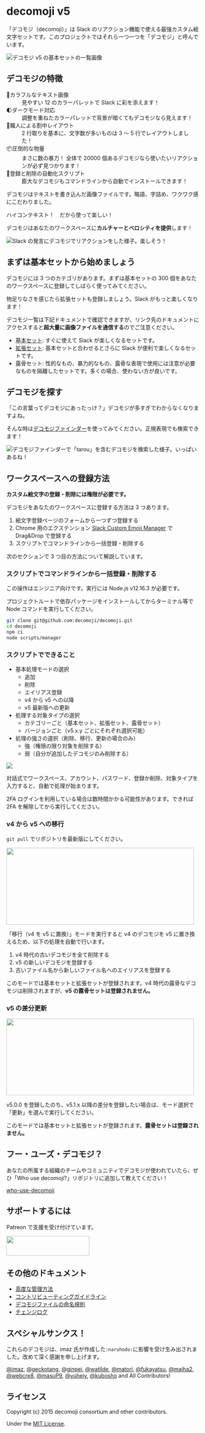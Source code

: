 # decomoji v5

「デコモジ（decomoji）」は Slack のリアクション機能で使える最強カスタム絵文字セットです。このプロジェクトではそれら一つ一つを「デコモジ」と呼んでいます。

![デコモジ v5 の基本セットの一覧画像](docs/images/ss_basic.png)

## デコモジの特徴

<dl>
<dt>🎨カラフルなテキスト画像</dt><dd>見やすい 12 のカラーパレットで Slack に彩を添えます！</dd>
<dt>🌓ダークモード対応</dt><dd>調整を重ねたカラーパレットで背景が暗くてもデコモジなら見えます！</dd>
<dt>🍱職人による割中レイアウト</dt><dd>2 行取りを基本に、文字数が多いものは 3 〜 5 行でレイアウトしました！</dd>
<dt>📦圧倒的な物量</dt><dd>まさに数の暴力！ 全体で 20000 個あるデコモジなら使いたいリアクションが必ず見つかります！</dd>
<dt>🤖登録と削除の自動化スクリプト</dt><dd>膨大なデコモジもコマンドラインから自動でインストールできます！</dd>
</dl>

デコモジはテキストを書き込んだ画像ファイルです。略語、字詰め、ワクワク感にこだわりました。

ハイコンテキスト！　だから使って楽しい！

デコモジはあなたのワークスペースに**カルチャーとベロシティを提供**します！

![Slack の発言にデコモジでリアクションをした様子。楽しそう！](docs/images/ss_using.png)

## まずは基本セットから始めましょう

デコモジには 3 つのカテゴリがあります。まずは基本セットの 300 個をあなたのワークスペースに登録してしばらく使ってみてください。

物足りなさを感じたら拡張セットも登録しましょう。Slack がもっと楽しくなります！

デコモジ一覧は下記ドキュメントで確認できますが、リンク先のドキュメントにアクセスすると**超大量に画像ファイルを通信する**のでご注意ください。

- [基本セット](docs/LIST-basic.md): すぐに使えて Slack が楽しくなるセットです。
- [拡張セット](docs/LIST-extra.md): 基本セットと合わせるとさらに Slack が便利で楽しくなるセットです。
- 露骨セット: 性的なもの、暴力的なもの、露骨な表現で使用には注意が必要なものを隔離したセットです。多くの場合、使わない方が良いです。

## デコモジを探す

「この言葉ってデコモジにあったっけ？」デコモジが多すぎでわからなくなりますよね。

そんな時は[デコモジファインダー](https://finder.decomoji.dev/?size=ll&category=basic)を使ってみてください。正規表現でも検索できます！

![デコモジファインダーで「tarou」を含むデコモジを検索した様子。いっぱいあるね！](docs/images/ss_finder.png)

## ワークスペースへの登録方法

**カスタム絵文字の登録・削除には権限が必要です。**

デコモジをあなたのワークスペースに登録する方法は 3 つあります。

1. 絵文字登録ページのフォームから一つずつ登録する
2. Chrome 用のエクステンション [Slack Custom Emoji Manager](https://chrome.google.com/webstore/detail/slack-custom-emoji-manage/cgipifjpcbhdppbjjphmgkmmgbeaggpc) で Drag&Drop で登録する
3. スクリプトでコマンドラインから一括登録・削除する

次のセクションで 3 つ目の方法について解説しています。

### スクリプトでコマンドラインから一括登録・削除する

この操作はエンジニア向けです。実行には Node.js v12.16.3 が必要です。

プロジェクトルートで依存パッケージをインストールしてからターミナル等で Node コマンドを実行してください。

```bash
git clone git@github.com:decomoji/decomoji.git
cd decomoji
npm ci
node scripts/manager
```

### スクリプトでできること

- 基本処理モードの選択
  - 追加
  - 削除
  - エイリアス登録
  - v4 から v5 への以降
  - v5 最新版への更新
- 処理する対象タイプの選択
  - カテゴリーごと（基本セット、拡張セット、露骨セット）
  - バージョンごと（v5.x.y ごとにそれぞれ選択可能）
- 処理の強さの選択（削除、移行、更新の場合のみ）
  - 強（権限の限り対象を削除する）
  - 弱（自分が追加したデコモジのみ削除する）

![](docs/images/ss_demo.gif)

対話式でワークスペース、アカウント、パスワード、登録か削除、対象タイプを入力すると、自動で処理が始まります。

2FA ログインを利用している場合は数時間かかる可能性があります。できれば 2FA を解除してから実行してください。

### v4 から v5 への移行

`git pull` でリポジトリを最新版にしてください。

<img src="docs/images/ss_migration.png" width="490" height="200" loading="lazy">

「移行（v4 を v5 に置換）」モードを実行すると v4 のデコモジを v5 に置き換えるため、以下の処理を自動で行います。

1. v4 時代の古いデコモジを全て削除する
2. v5 の新しいデコモジを登録する
3. 古いファイル名から新しいファイル名へのエイリアスを登録する

このモードでは基本セットと拡張セットが登録されます。v4 時代の露骨なデコモジは削除されますが、**v5 の露骨セットは登録されません。**

### v5 の差分更新

<img src="docs/images/ss_update.png" width="490" height="200" loading="lazy">

v5.0.0 を登録したのち、v5.1.x 以降の差分を登録したい場合は、モード選択で「更新」を選んで実行してください。

このモードでは基本セットと拡張セットが登録されます。**露骨セットは登録されません。**

## フー・ユーズ・デコモジ？

あなたの所属する組織のチームやコミュニティでデコモジが使われていたら、ぜひ「Who use decomoji?」リポジトリに追加して教えてください！

[who-use-decomoji](https://github.com/decomoji/who-use-decomoji)

## サポートするには

Patreon で支援を受け付けています。

<a href="https://www.patreon.com/bePatron?u=486549"><img src="docs/images/banner_patreon.png" width="217" height="51"></a>

## その他のドキュメント

- [高度な管理方法](docs/ADVANCED.md)
- [コントリビューティングガイドライン](docs/CONTRIBUTING.md)
- [デコモジファイルの命名規則](docs/NOTATIONS.md)
- [チェンジログ](docs/CHANGES.md)

## スペシャルサンクス！

これらのデコモジは、imaz 氏が作成した`:naruhodo:`に影響を受け生み出されました。改めて深く感謝を申し上げます。

[@imaz](https://github.com/imaz/), [@geckotang](https://github.com/geckotang/), [@ginpei](https://github.com/ginpei/), [@watilde](https://github.com/watilde/), [@matori](https://github.com/matori/), [@fukayatsu](https://github.com/fukayatsu/), [@maiha2](https://github.com/maiha2/), [@webcre8](https://github.com/webcre8/), [@masuP9](https://github.com/masuP9/), [@yuheiy](https://github.com/yuheiy), [@kubosho](https://github.com/kubosho) and All Contributors!

## ライセンス

Copyright (c) 2015 decomoji consortium and other contributors.

Under the [MIT License](LICENSE).
